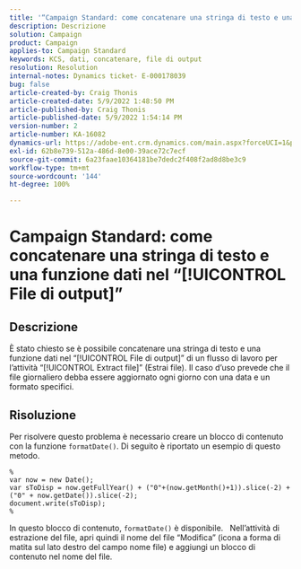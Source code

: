```yaml
---
title: '“Campaign Standard: come concatenare una stringa di testo e una funzione dati nel ‘[!UICONTROL File di output]’”'
description: Descrizione
solution: Campaign
product: Campaign
applies-to: Campaign Standard
keywords: KCS, dati, concatenare, file di output
resolution: Resolution
internal-notes: Dynamics ticket- E-000178039
bug: false
article-created-by: Craig Thonis
article-created-date: 5/9/2022 1:48:50 PM
article-published-by: Craig Thonis
article-published-date: 5/9/2022 1:54:14 PM
version-number: 2
article-number: KA-16082
dynamics-url: https://adobe-ent.crm.dynamics.com/main.aspx?forceUCI=1&pagetype=entityrecord&etn=knowledgearticle&id=abd60abc-9ecf-ec11-a7b5-00224809c196
exl-id: 62b8e739-512a-486d-8e00-39ace72c7ecf
source-git-commit: 6a23faae10364181be7dedc2f408f2ad8d8be3c9
workflow-type: tm+mt
source-wordcount: '144'
ht-degree: 100%

---
```


# Campaign Standard: come concatenare una stringa di testo e una funzione dati nel “[!UICONTROL File di output]”

## Descrizione


È stato chiesto se è possibile concatenare una stringa di testo e una funzione dati nel “[!UICONTROL File di output]” di un flusso di lavoro per l’attività “[!UICONTROL Extract file]” (Estrai file). Il caso d’uso prevede che il file giornaliero debba essere aggiornato ogni giorno con una data e un formato specifici.


## Risoluzione


Per risolvere questo problema è necessario creare un blocco di contenuto con la funzione `formatDate()`. Di seguito è riportato un esempio di questo metodo.

```
%
var now = new Date();
var sToDisp = now.getFullYear() + ("0"+(now.getMonth()+1)).slice(-2) + ("0" + now.getDate()).slice(-2);
document.write(sToDisp);
%
```

In questo blocco di contenuto, `formatDate()` è disponibile.
 
Nell’attività di estrazione del file, apri quindi il nome del file “Modifica” (icona a forma di matita sul lato destro del campo nome file) e aggiungi un blocco di contenuto nel nome del file.
